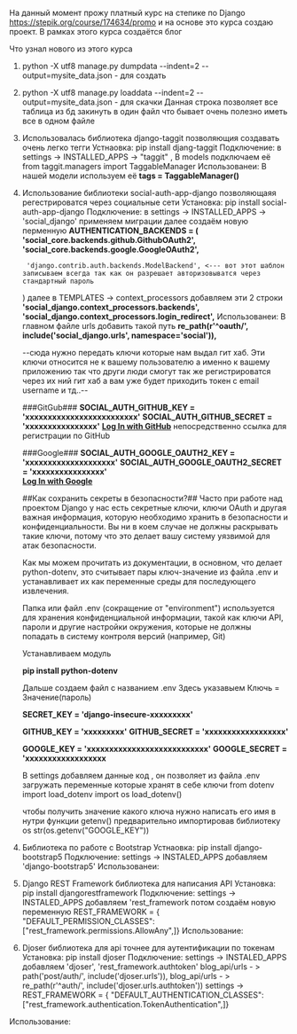 На данный момент прожу платный курс на степике по Django https://stepik.org/course/174634/promo и на основе это курса создаю проект. В рамках этого курса создаётся блог 


Что узнал нового из этого курса 
1) python -X utf8 manage.py dumpdata --indent=2 --output=mysite_data.json - для создать
2) python -X utf8 manage.py loaddata --indent=2 --output=mysite_data.json - для скачки
Данная строка позволяет все таблица из бд закинуть в один файл что бывает очень полезно иметь все в одном файле


3) Использовалась библиотека django-taggit позволяющия создавать очень легко тегги 
Устнаовка:   pip install djang-taggit
Подключение: в settings -> INSTALLED_APPS -> "taggit" ,  В models подключаем её from taggit.managers import TaggableManager
Использованеи: В нашей модели используем её **tags = TaggableManager()**



4) Использование библиотеки social-auth-app-django позволяющаяя регестрироватся через социальные сети
Установка: pip install social-auth-app-django
Подключение: в settings -> INSTALLED_APPS -> 'social_django' применяем миграции далее создаём новую перменную **AUTHENTICATION_BACKENDS = (**
        **'social_core.backends.github.GithubOAuth2',**
        **'social_core.backends.google.GoogleOAuth2',**

        'django.contrib.auth.backends.ModelBackend', <--- вот этот шаблон записываем всегда так как он разрешает авторизовыватся через стандартный пароль 
    ) 
    далее в TEMPLATES -> context_processors добавляем эти 2 строки
                **'social_django.context_processors.backends',**
                **'social_django.context_processors.login_redirect',**
Использованеи: В главном файле urls добавить такой путь **re_path(r'^oauth/', include('social_django.urls', namespace='social')),**
    

    --сюда нужно передать ключи которые нам выдал гит хаб. Эти ключи относится не к вашему пользователю а именно к вашему приложению так что други люди смогут так же регистрироватся через их ний гит хаб а вам уже будет приходить токен с email username и тд..--

    ###GitGub###
    **SOCIAL_AUTH_GITHUB_KEY = 'xxxxxxxxxxxxxxxxxxxxxxxxx'** 
    **SOCIAL_AUTH_GITHUB_SECRET = 'xxxxxxxxxxxxxxxx'**
    **<a href="{% url 'social:begin' 'github' %}">Log In with GitHub</a>** непосредственно ссылка для регистрации по GitHub 


    ###Google###
    **SOCIAL_AUTH_GOOGLE_OAUTH2_KEY = 'xxxxxxxxxxxxxxxxxxxx'**
    **SOCIAL_AUTH_GOOGLE_OAUTH2_SECRET = 'xxxxxxxxxxxxxxxx'**
    **<br><a href="{% url 'social:begin' 'google-oauth2' %}">Log In with Google</a>**

    ##Как сохранить секреты в безопасности?##
    Часто при работе над проектом Django у нас есть секретные ключи, ключи OAuth и другая важная информация, которую необходимо хранить в безопасности и конфиденциальности. Вы ни в коем случае не должны раскрывать такие ключи, потому что это делает вашу систему уязвимой для атак безопасности.

    Как мы можем прочитать из документации, в основном, что делает python-dotenv, это считывает пары ключ-значение из файла .env и устанавливает их как переменные среды для последующего извлечения.

    Папка или файл .env (сокращение от "environment") используется для хранения конфиденциальной информации, такой как ключи API, пароли и другие настройки окружения, которые не должны попадать в систему контроля версий (например, Git)


    Устанавливаем модуль 

    **pip install python-dotenv**


    Дальше создаем файл с названием .env
    Здесь указавыем Ключь = Значение(пароль)

    **SECRET_KEY = 'django-insecure-xxxxxxxxx'**

    **GITHUB_KEY = 'xxxxxxxxx'**
    **GITHUB_SECRET = 'xxxxxxxxxxxxxxxxxx'**

    **GOOGLE_KEY = 'xxxxxxxxxxxxxxxxxxxxxxxxxxx'**
    **GOOGLE_SECRET = 'xxxxxxxxxxxxxxxxxx**

    В settings добавляем данные код  , он позволяет из файла .env загружать переменные которые хранят в себе ключи 
    from dotenv import load_dotenv
    import os
    load_dotenv()


    чтобы получить значение какого ключа нужно написать его имя в нутри функции getenv() предварительно импортировав библиотеку os
    str(os.getenv("GOOGLE_KEY")) 



4. Библиотека по работе с Bootstrap
Устнаовка: pip install django-bootstrap5
Подключение: settings -> INSTALED_APPS добавляем 'django-bootstrap5'
Использованеи: 


5. Django REST Framework библиотека для написания API
Установка: pip install djangorestframework
Подключение: settings -> INSTALED_APPS добавляем 'rest_framework 
             потом создаём новую переменную REST_FRAMEWORK = {  "DEFAULT_PERMISSION_CLASSES": ["rest_framework.permissions.AllowAny",]}
Использование: 


6. Djoser библиотека для api точнее для аутентификации по токенам
Установка: pip install djoser
Подключение: settings -> INSTALED_APPS добавляем 'djoser', 'rest_framework.authtoken'
             blog_api/urls - >  path('post/auth/', include('djoser.urls')),
             blog_api/urls - > re_path(r'^auth/', include('djoser.urls.authtoken'))
             settings -> REST_FRAMEWORK = { "DEFAULT_AUTHENTICATION_CLASSES":["rest_framework.authentication.TokenAuthentication",]}

Использование: 
